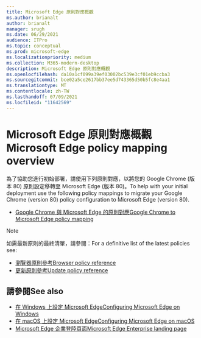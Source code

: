 ```yaml
---
title: Microsoft Edge 原則對應概觀
ms.author: brianalt
author: brianalt
manager: srugh
ms.date: 06/29/2021
audience: ITPro
ms.topic: conceptual
ms.prod: microsoft-edge
ms.localizationpriority: medium
ms.collection: M365-modern-desktop
description: Microsoft Edge 原則對應概觀
ms.openlocfilehash: da10a1cf099a39ef03002bc539e3cf01eb9ccba3
ms.sourcegitcommit: bce02a5ce2617bb37ee5d743365d50b5fc8e4aa1
ms.translationtype: MT
ms.contentlocale: zh-TW
ms.lasthandoff: 07/09/2021
ms.locfileid: "11642569"
---
```

# <a name="microsoft-edge-policy-mapping-overview"></a><span data-ttu-id="4470d-103">Microsoft Edge 原則對應概觀</span><span class="sxs-lookup"><span data-stu-id="4470d-103">Microsoft Edge policy mapping overview</span></span>

<span data-ttu-id="4470d-104">為了協助您進行初始部署，請使用下列原則對應，以將您的 Google Chrome (版本 80) 原則設定移轉至 Microsoft Edge (版本 80)。</span><span class="sxs-lookup"><span data-stu-id="4470d-104">To help with your initial deployment use the following policy mappings to migrate your Google Chrome (version 80) policy configuration to Microsoft Edge (version 80).</span></span>

- [<span data-ttu-id="4470d-105">Google Chrome 與 Microsoft Edge 的原則對應</span><span class="sxs-lookup"><span data-stu-id="4470d-105">Google Chrome to Microsoft Edge policy mapping</span></span>](microsoft-edge-policy-map-chrome-to-newedge.md)

> [!NOTE]
> <span data-ttu-id="4470d-106">如需最新原則的最終清單，請參閱：</span><span class="sxs-lookup"><span data-stu-id="4470d-106">For a definitive list of the latest policies see:</span></span>
> - [<span data-ttu-id="4470d-107">瀏覽器原則參考</span><span class="sxs-lookup"><span data-stu-id="4470d-107">Browser policy reference</span></span>](microsoft-edge-policies.md)
> - [<span data-ttu-id="4470d-108">更新原則參考</span><span class="sxs-lookup"><span data-stu-id="4470d-108">Update policy reference</span></span>](microsoft-edge-update-policies.md)

## <a name="see-also"></a><span data-ttu-id="4470d-109">請參閱</span><span class="sxs-lookup"><span data-stu-id="4470d-109">See also</span></span>
- [<span data-ttu-id="4470d-110">在 Windows 上設定 Microsoft Edge</span><span class="sxs-lookup"><span data-stu-id="4470d-110">Configuring Microsoft Edge on Windows</span></span>](configure-microsoft-edge.md)
- [<span data-ttu-id="4470d-111">在 macOS 上設定 Microsoft Edge</span><span class="sxs-lookup"><span data-stu-id="4470d-111">Configuring Microsoft Edge on macOS</span></span>](configure-microsoft-edge-on-mac.md)
- [<span data-ttu-id="4470d-112">Microsoft Edge 企業登陸頁面</span><span class="sxs-lookup"><span data-stu-id="4470d-112">Microsoft Edge Enterprise landing page</span></span>](https://aka.ms/EdgeEnterprise)
